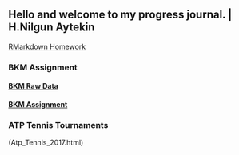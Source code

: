## Hello and welcome to my progress journal. | H.Nilgun Aytekin

[RMarkdown Homework](RMarkdown-Homework.html)

### BKM Assignment
#### [BKM Raw Data](https://github.com/pjournal/mef03-Nilgun/blob/master/2019-BKM%20Rapor-Konsolide.xlsx?raw=true)
#### [BKM Assignment](Assignment-BKM-Report.html)

### ATP Tennis Tournaments 
(Atp_Tennis_2017.html)
